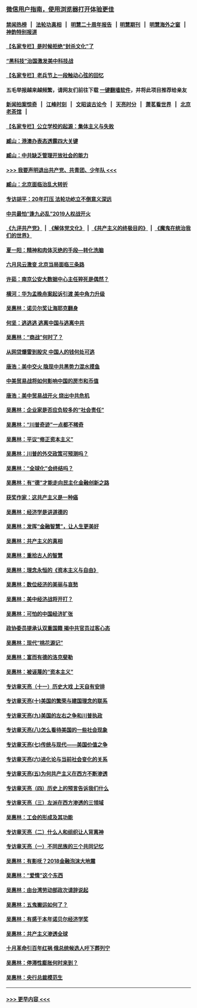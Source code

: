 ### [微信用户指南，使用浏览器打开体验更佳](https://github.com/gfw-breaker/banned-news1/blob/master/indexes/wechat-guide.md?t=0)
#### [禁闻热榜](热点新闻.md?t=0)  &nbsp;&nbsp;|&nbsp;&nbsp; [法轮功真相](https://github.com/gfw-breaker/truth/blob/master/README.md?t=0) &nbsp;&nbsp;|&nbsp;&nbsp; [明慧二十周年报告](https://github.com/gfw-breaker/mh-reports/blob/master/README.md?t=0) &nbsp;&nbsp;|&nbsp;&nbsp;[明慧期刊](https://github.com/gfw-breaker/mh-qikan) &nbsp;&nbsp;|&nbsp;&nbsp; [明慧海外之窗](https://github.com/gfw-breaker/mh-news/blob/master/README.md?t=0) &nbsp;&nbsp;|&nbsp;&nbsp; [神韵特别报道](https://github.com/gfw-breaker/mh-news/blob/master/shenyun.md?t=0)
#### [【名家专栏】是时候拒绝“封杀文化”了](../pages/nsc423/n11814093.md?t=02141533) 
#### [“黑科技”治国激发美中科技战](../pages/nsc423/n11638056.md?t=02141533) 
#### [【名家专栏】老兵节上一段触动心弦的回忆](../pages/nsc423/n11646016.md?t=02141533) 
#### 五毛举报越来越频繁，请网友们前往下载 [一键翻墙软件](https://github.com/gfw-breaker/ssr-accounts)，并将此项目推荐给亲友
#### [新闻拍案惊奇](https://github.com/gfw-breaker/banned-news1/blob/master/pages/link4.md) &nbsp;&nbsp;|&nbsp;&nbsp; [江峰时刻](https://github.com/gfw-breaker/banned-news1/blob/master/pages/link4.md) &nbsp;&nbsp;|&nbsp;&nbsp; [文昭谈古论今](https://github.com/gfw-breaker/banned-news1/blob/master/pages/link4.md) &nbsp;&nbsp;|&nbsp;&nbsp; [天亮时分](https://github.com/gfw-breaker/banned-news1/blob/master/pages/link4.md) &nbsp;&nbsp;|&nbsp;&nbsp; [萧茗看世界](https://github.com/gfw-breaker/banned-news1/blob/master/pages/link4.md) &nbsp;&nbsp;|&nbsp;&nbsp; [北京老茶馆](https://github.com/gfw-breaker/banned-news1/blob/master/pages/link4.md) &nbsp;&nbsp;|&nbsp;&nbsp; 
#### [【名家专栏】公立学校的起源：集体主义与失败](../pages/nsc423/n11601833.md?t=02141533) 
#### [臧山：港澳办表态透露四大关键](../pages/nsc423/n11421628.md?t=02141533) 
#### [臧山：中共缺乏管理开放社会的能力](../pages/nsc423/n11407457.md?t=02141533) 
#### [>>> 我要声明退出共产党、共青团、少年队 <<<](https://github.com/begood0513/goodnews/blob/master/quit/letter.md) 
#### [臧山：北京面临治乱大转折](../pages/nsc423/n11406895.md?t=02141533) 
#### [专访胡平：20年打压 法轮功屹立不倒意义深远](../pages/nsc423/n11398800.md?t=02141533) 
#### [中共最怕“逢九必乱”2019人权战开火](../pages/nsc423/n11385248.md?t=02141533) 
#### [《九评共产党》](https://github.com/begood0513/9ping.md/blob/master/README.md) &nbsp;|&nbsp; [《解体党文化》](../../../../jtdwh.md/blob/master/README.md)  &nbsp;|&nbsp; [《共产主义的终极目的》](../../../../gczydzjmd.md/blob/master/README.md) &nbsp;|&nbsp; [《魔鬼在统治我们的世界》](../../../../mgztzwmdsj.md/blob/master/README.md) 
#### [夏一阳：精神和肉体灭绝的手段—转化洗脑](../pages/nsc423/n11368250.md?t=02141533) 
#### [六月风云激变 北京当局面临三条路](../pages/nsc423/n11313668.md?t=02141533) 
#### [许茹：南京公安大数据中心主任猝死是偶然？](../pages/nsc423/n11064744.md?t=02141533) 
#### [横河：华为孟晚舟案起诉引渡 美中角力升级](../pages/nsc423/n11027230.md?t=02141533) 
#### [吴惠林：诺贝尔奖让海耶克翻身](../pages/nsc423/n10890049.md?t=02141533) 
#### [何坚：逃逃逃 逃离中国与逃离中共](../pages/nsc423/n10592891.md?t=02141533) 
#### [吴惠林：“商战”何时了？](../pages/nsc423/n10573558.md?t=02141533) 
#### [从网贷爆雷到股灾 中国人的钱何处可逃](../pages/nsc423/n10572800.md?t=02141533) 
#### [唐浩：美中交火 隐现中共黑势力混水摸鱼](../pages/nsc423/n10544040.md?t=02141533) 
#### [中美贸易战将如何影响中国的房市和币值](../pages/nsc423/n10543697.md?t=02141533) 
#### [唐浩：美中贸易战开火 烧出中共危机](../pages/nsc423/n10540126.md?t=02141533) 
#### [吴惠林：企业家是否应负较多的“社会责任”](../pages/nsc423/n10535022.md?t=02141533) 
#### [吴惠林：“川普奇迹”一点都不稀奇](../pages/nsc423/n10512808.md?t=02141533) 
#### [吴惠林：平议“修正资本主义”](../pages/nsc423/n10495724.md?t=02141533) 
#### [吴惠林：川普的外交政策可预测吗？](../pages/nsc423/n10462387.md?t=02141533) 
#### [吴惠林：“全球化”会终结吗？](../pages/nsc423/n10452838.md?t=02141533) 
#### [吴惠林：有“德”才能走向民主化金融创新之路](../pages/nsc423/n10432292.md?t=02141533) 
#### [获奖作家：这共产主义是一种癌](../pages/nsc423/n10431541.md?t=02141533) 
#### [吴惠林：经济学是讲道德的](../pages/nsc423/n10398014.md?t=02141533) 
#### [吴惠林：发挥“金融智慧”，让人生更美好](../pages/nsc423/n10375019.md?t=02141533) 
#### [吴惠林：共产主义的真相](../pages/nsc423/n10351394.md?t=02141533) 
#### [吴惠林：重拾古人的智慧](../pages/nsc423/n10337691.md?t=02141533) 
#### [吴惠林：理念永恒的《资本主义与自由》](../pages/nsc423/n10316274.md?t=02141533) 
#### [吴惠林：数位经济的美丽与哀愁](../pages/nsc423/n10292946.md?t=02141533) 
#### [吴惠林：美中经济战将开打？](../pages/nsc423/n10258825.md?t=02141533) 
#### [吴惠林：可怕的中国经济扩张](../pages/nsc423/n10219147.md?t=02141533) 
#### [政协委员提承认双重国籍 揭中共官员过客心态](../pages/nsc423/n10208809.md?t=02141533) 
#### [吴惠林：现代“桃花源记”](../pages/nsc423/n10185234.md?t=02141533) 
#### [吴惠林：富而有德的洛克斐勒](../pages/nsc423/n10142264.md?t=02141533) 
#### [吴惠林：被诬蔑的“资本主义”](../pages/nsc423/n10124816.md?t=02141533) 
#### [专访章天亮（十一）历史大戏 上天自有安排](../pages/nsc423/n10094905.md?t=02141533) 
#### [专访章天亮(十)美国的繁荣与建国理念的联系](../pages/nsc423/n10094899.md?t=02141533) 
#### [专访章天亮(九)美国的左右之争和川普执政](../pages/nsc423/n10094889.md?t=02141533) 
#### [专访章天亮(八)怎么看待美国的一些社会现象](../pages/nsc423/n10094857.md?t=02141533) 
#### [专访章天亮(七)传统与现代——美国价值之争](../pages/nsc423/n10093140.md?t=02141533) 
#### [专访章天亮(六)进化论与当前社会变化的关系](../pages/nsc423/n10092036.md?t=02141533) 
#### [专访章天亮(五)为何共产主义在西方不断渗透](../pages/nsc423/n10083620.md?t=02141533) 
#### [专访章天亮（四）历史上的预言告诉我们什么](../pages/nsc423/n10083606.md?t=02141533) 
#### [专访章天亮（三）左派在西方渗透的三领域](../pages/nsc423/n10081115.md?t=02141533) 
#### [吴惠林：工会的形成及其功能](../pages/nsc423/n10080633.md?t=02141533) 
#### [专访章天亮（二）什么人和组织让人背离神](../pages/nsc423/n10076637.md?t=02141533) 
#### [专访章天亮（一）不同民族的三个共同记忆](../pages/nsc423/n10074188.md?t=02141533) 
#### [吴惠林：有影呒？2018金融泡沫大地震](../pages/nsc423/n10040534.md?t=02141533) 
#### [吴惠林：“爱情”这个东西](../pages/nsc423/n10019423.md?t=02141533) 
#### [吴惠林：由台湾劳动部政次请辞说起](../pages/nsc423/n9979679.md?t=02141533) 
#### [吴惠林：五鬼搬运如何了？](../pages/nsc423/n9925338.md?t=02141533) 
#### [吴惠林：有感于本年诺贝尔经济学奖](../pages/nsc423/n9871883.md?t=02141533) 
#### [吴惠林：共产主义渗透全球](../pages/nsc423/n9812748.md?t=02141533) 
#### [十月革命引百年红祸 俄总统候选人吁下葬列宁](../pages/nsc423/n9810182.md?t=02141533) 
#### [吴惠林：停滞性膨胀何时来到？](../pages/nsc423/n9764136.md?t=02141533) 
#### [吴惠林：央行总裁模范生](../pages/nsc423/n9728134.md?t=02141533) 

----
#### [ >>> 更早内容 <<< ](../indexes/nsc423-earlier.md)
